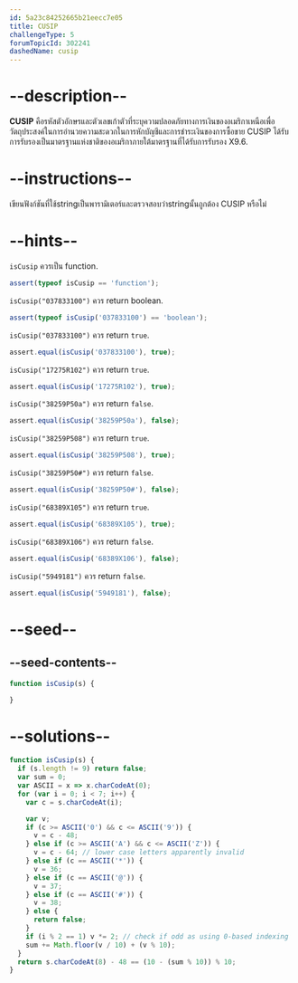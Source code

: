```yaml
---
id: 5a23c84252665b21eecc7e05
title: CUSIP
challengeType: 5
forumTopicId: 302241
dashedName: cusip
---
```


# --description--

**CUSIP** คือรหัสตัวอักษรและตัวเลขเก้าตัวที่ระบุความปลอดภัยทางการเงินของอเมริกาเหนือเพื่อวัตถุประสงค์ในการอำนวยความสะดวกในการหักบัญชีและการชำระเงินของการซื้อขาย CUSIP ได้รับการรับรองเป็นมาตรฐานแห่งชาติของอเมริกาภายใต้มาตรฐานที่ได้รับการรับรอง X9.6.

# --instructions--


เขียนฟังก์ชันที่ใช้stringเป็นพารามิเตอร์และตรวจสอบว่าstringนั้นถูกต้อง CUSIP หรือไม่

# --hints--

`isCusip` ควรเป็น function.

```js
assert(typeof isCusip == 'function');
```

`isCusip("037833100")` ควร return boolean.

```js
assert(typeof isCusip('037833100') == 'boolean');
```

`isCusip("037833100")` ควร return `true`.

```js
assert.equal(isCusip('037833100'), true);
```

`isCusip("17275R102")` ควร return `true`.

```js
assert.equal(isCusip('17275R102'), true);
```

`isCusip("38259P50a")` ควร return `false`.

```js
assert.equal(isCusip('38259P50a'), false);
```

`isCusip("38259P508")` ควร return `true`.

```js
assert.equal(isCusip('38259P508'), true);
```

`isCusip("38259P50#")` ควร return `false`.

```js
assert.equal(isCusip('38259P50#'), false);
```

`isCusip("68389X105")` ควร return `true`.

```js
assert.equal(isCusip('68389X105'), true);
```

`isCusip("68389X106")` ควร return `false`.

```js
assert.equal(isCusip('68389X106'), false);
```

`isCusip("5949181")` ควร return `false`.

```js
assert.equal(isCusip('5949181'), false);
```

# --seed--

## --seed-contents--

```js
function isCusip(s) {

}
```

# --solutions--

```js
function isCusip(s) {
  if (s.length != 9) return false;
  var sum = 0;
  var ASCII = x => x.charCodeAt(0);
  for (var i = 0; i < 7; i++) {
    var c = s.charCodeAt(i);

    var v;
    if (c >= ASCII('0') && c <= ASCII('9')) {
      v = c - 48;
    } else if (c >= ASCII('A') && c <= ASCII('Z')) {
      v = c - 64; // lower case letters apparently invalid
    } else if (c == ASCII('*')) {
      v = 36;
    } else if (c == ASCII('@')) {
      v = 37;
    } else if (c == ASCII('#')) {
      v = 38;
    } else {
      return false;
    }
    if (i % 2 == 1) v *= 2; // check if odd as using 0-based indexing
    sum += Math.floor(v / 10) + (v % 10);
  }
  return s.charCodeAt(8) - 48 == (10 - (sum % 10)) % 10;
}
```
